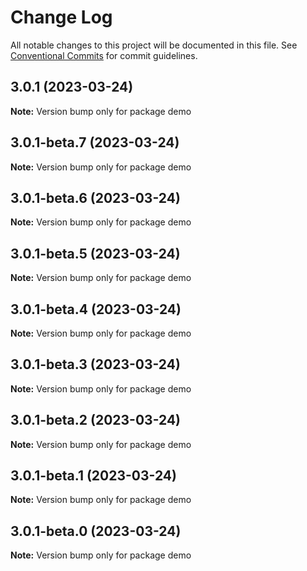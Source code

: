 # Change Log

All notable changes to this project will be documented in this file.
See [Conventional Commits](https://conventionalcommits.org) for commit guidelines.

## 3.0.1 (2023-03-24)

**Note:** Version bump only for package demo





## 3.0.1-beta.7 (2023-03-24)

**Note:** Version bump only for package demo





## 3.0.1-beta.6 (2023-03-24)

**Note:** Version bump only for package demo





## 3.0.1-beta.5 (2023-03-24)

**Note:** Version bump only for package demo





## 3.0.1-beta.4 (2023-03-24)

**Note:** Version bump only for package demo





## 3.0.1-beta.3 (2023-03-24)

**Note:** Version bump only for package demo





## 3.0.1-beta.2 (2023-03-24)

**Note:** Version bump only for package demo





## 3.0.1-beta.1 (2023-03-24)

**Note:** Version bump only for package demo





## 3.0.1-beta.0 (2023-03-24)

**Note:** Version bump only for package demo
